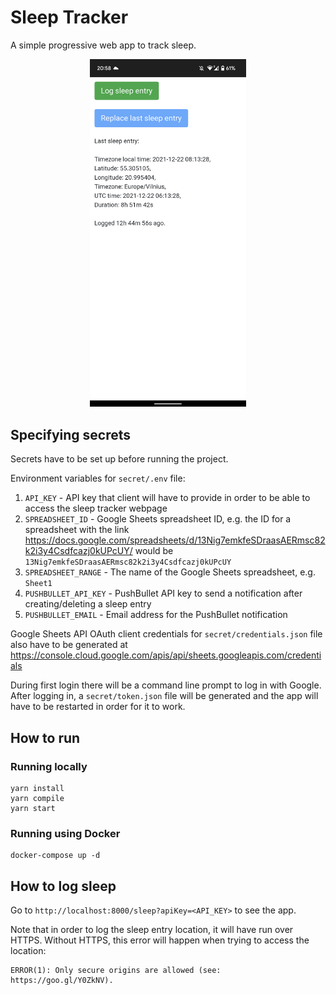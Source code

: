 # Sleep Tracker

A simple progressive web app to track sleep.

<p align="center">
    <img src="images/sleep-tracker.png" alt="An example of a sleep logged during 22nd of December" width="250">
</p>

## Specifying secrets

Secrets have to be set up before running the project.

Environment variables for `secret/.env` file:

1. `API_KEY` - API key that client will have to provide in order to be able to access the sleep tracker webpage
1. `SPREADSHEET_ID` - Google Sheets spreadsheet ID, e.g. the ID for a spreadsheet with the link https://docs.google.com/spreadsheets/d/13Nig7emkfeSDraasAERmsc82k2i3y4Csdfcazj0kUPcUY/ would be `13Nig7emkfeSDraasAERmsc82k2i3y4Csdfcazj0kUPcUY`
1. `SPREADSHEET_RANGE` - The name of the Google Sheets spreadsheet, e.g. `Sheet1`
1. `PUSHBULLET_API_KEY` - PushBullet API key to send a notification after creating/deleting a sleep entry
1. `PUSHBULLET_EMAIL` - Email address for the PushBullet notification

Google Sheets API OAuth client credentials for `secret/credentials.json` file also have to be generated at https://console.cloud.google.com/apis/api/sheets.googleapis.com/credentials

During first login there will be a command line prompt to log in with Google.
After logging in, a `secret/token.json` file will be generated and the app will have to be restarted in order for it to work.

## How to run

### Running locally

```shell
yarn install
yarn compile
yarn start
```

### Running using Docker

```shell
docker-compose up -d
```

## How to log sleep

Go to `http://localhost:8000/sleep?apiKey=<API_KEY>` to see the app.

Note that in order to log the sleep entry location, it will have run over HTTPS.
Without HTTPS, this error will happen when trying to access the location:

```text
ERROR(1): Only secure origins are allowed (see: https://goo.gl/Y0ZkNV).
```